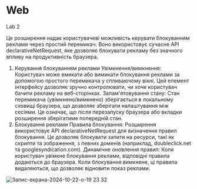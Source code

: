 # Web

Lab 2

Це розширення надає користувачеві можливість керувати блокуванням реклами через простий перемикач. Воно використовує сучасне API declarativeNetRequest, яке дозволяє блокувати рекламу без значного впливу на продуктивність браузера.

1. Керування блокуванням реклами
Увімкнення/вимкнення: Користувач може вмикати або вимикати блокування реклами за допомогою простого перемикача у спливаючому вікні. Цей елемент інтерфейсу дозволяє зручно контролювати, чи хоче користувач бачити рекламу на веб-сторінках.
Запам'ятовування стану: Стан перемикача (увімкнено/вимкнено) зберігається в локальному сховищі браузера, що дозволяє зберігати налаштування між сесіями. Це означає, що після перезапуску браузера або вкладки розширення зберігатиме попередній стан.
2. Блокування реклами
Правила блокування: Розширення використовує API declarativeNetRequest для визначення правил блокування. Це дозволяє блокувати запити на ресурси, такі як скрипти та зображення, з певних доменів (наприклад, doubleclick.net та googlesyndication.com).
Динамічне оновлення правил: Коли користувач увімкне блокування реклами, відповідні правила додаються до браузера. Коли блокування вимкнене, ці правила видаляються, що дозволяє відновити показ реклами.


![Запис-екрана-2024-10-22-о-19 23 32](https://github.com/user-attachments/assets/379d0ad7-6b26-47b5-9844-65bf236edcf8)
